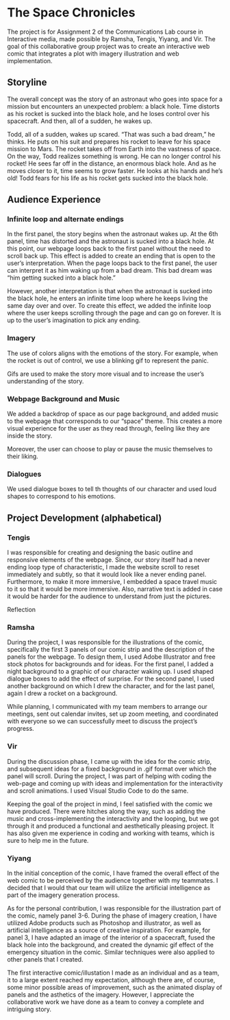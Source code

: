 # The Space Chronicles 

The project is for Assignment 2 of the Communications Lab course in Interactive media, made possible by Ramsha, Tengis, Yiyang, and Vir. The goal of this collaborative group project was to create an interactive web comic that integrates a plot with imagery illustration and web implementation.

## Storyline

The overall concept was the story of an astronaut who goes into space for a mission but encounters an unexpected problem: a black hole. Time distorts as his rocket is sucked into the black hole, and he loses control over his spacecraft. And then, all of a sudden, he wakes up.

Todd, all of a sudden, wakes up scared. “That was such a bad dream,” he thinks.
He puts on his suit and prepares his rocket to leave for his space mission to Mars. 
The rocket takes off from Earth into the vastness of space.
On the way, Todd realizes something is wrong. He can no longer control his rocket!
He sees far off in the distance, an enormous black hole. And as he moves closer to it, time seems to grow faster. He looks at his hands and he’s old!
Todd fears for his life as his rocket gets sucked into the black hole.

## Audience Experience

### Infinite loop and alternate endings

In the first panel, the story begins when the astronaut wakes up. At the 6th panel, time has distorted and the astronaut is sucked into a black hole. At this point, our webpage loops back to the first panel without the need to scroll back up. This effect is added to create an ending that is open to the user’s interpretation. When the page loops back to the first panel, the user can interpret it as him waking up from a bad dream. This bad dream was “him getting sucked into a black hole.” 

However, another interpretation is that when the astronaut is sucked into the black hole, he enters an infinite time loop where he keeps living the same day over and over. To create this effect, we added the infinite loop where the user keeps scrolling through the page and can go on forever. It is up to the user’s imagination to pick any ending. 

### Imagery

The use of colors aligns with the emotions of the story. For example, when the rocket is out of control, we use a blinking gif to represent the panic. 

Gifs are used to make the story more visual and to increase the user’s understanding of the story. 

### Webpage Background and Music 

We added a backdrop of space as our page background, and added music to the webpage that corresponds to our “space” theme. This creates a more visual experience for the user as they read through, feeling like they are inside the story. 

Moreover, the user can choose to play or pause the music themselves to their liking. 

### Dialogues

We used dialogue boxes to tell th thoughts of our character and used loud shapes to correspond to his emotions. 

## Project Development (alphabetical)

### Tengis

I was responsible for creating and designing the basic outline and responsive elements of the webpage. Since, our story itself had a never ending loop type of characteristic, I made the website scroll to reset immediately and subtly, so that it would look like a never ending panel. Furthermore, to make it more immersive, I embedded a space travel music to it so that it would be more immersive. Also, narrative text is added in case it would be harder for the audience to understand from just the pictures.

Reflection

### Ramsha

During the project, I was responsible for the illustrations of the comic, specifically the first 3 panels of our comic strip and the description of the panels for the webpage. To design them, I used Adobe Illustrator and free stock photos for backgrounds and for ideas. For the first panel, I added a night background to a graphic of our character waking up. I used shaped dialogue boxes to add the effect of surprise. For the second panel, I used another background on which I drew the character, and for the last panel, again I drew a rocket on a background.

While planning, I communicated with my team members to arrange our meetings, sent out calendar invites, set up zoom meeting, and coordinated with everyone so we can successfully meet to discuss the project’s progress. 

### Vir

During the discussion phase, I came up with the idea for the comic strip, and subsequent ideas for a fixed background in .gif format over which the panel will scroll. During the project, I was part of helping with coding the web-page and coming up with ideas and implementation for the interactivity and scroll animations. I used Visual Studio Code to do the same.

Keeping the goal of the project in mind, I feel satisfied with the comic we have produced. There were hitches along the way, such as adding the music and cross-implementing the interactivity and the looping, but we got through it and produced a functional and aesthetically pleasing project. It has also given me experience in coding and working with teams, which is sure to help me in the future.

### Yiyang

In the initial conception of the comic, I have framed the overall effect of the web comic to be perceived by the audience together with my teammates. I decided that I would that our team will utilize the artificial intelligence as part of the imagery generation process.

As for the personal contribution, I was responsible for the illustration part of the comic, namely panel 3-6. During the phase of imagery creation, I have utilized Adobe products such as Photoshop and illustrator, as well as artificial intelligence as a source of creative inspiration. For example, for panel 3, I have adapted an image of the interior of a spacecraft, fused the black hole into the background, and created the dynamic gif effect of the emergency situation in the comic. Similar techniques were also applied to other panels that I created.

The first interactive comic/illustation I made as an individual and as a team, it to a large extent reached my expectation, although there are, of course, some minor possible areas of improvement, such as the animated display of panels and the asthetics of the imagery. However, I appreciate the collaborative work we have done as a team to convey a complete and intriguing story.
